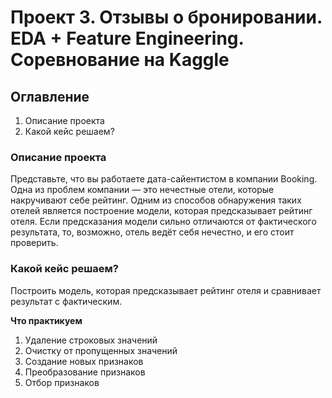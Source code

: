 # Проект 3. Отзывы о бронировании. EDA + Feature Engineering. Соревнование на Kaggle

## Оглавление  
1. Описание проекта
2. Какой кейс решаем?

### Описание проекта    
Представьте, что вы работаете дата-сайентистом в компании Booking. Одна из проблем компании — это нечестные отели, которые накручивают себе рейтинг. Одним из способов обнаружения таких отелей является построение модели, которая предсказывает рейтинг отеля. Если предсказания модели сильно отличаются от фактического результата, то, возможно, отель ведёт себя нечестно, и его стоит проверить.

### Какой кейс решаем?    
Построить модель, которая предсказывает рейтинг отеля и сравнивает результат с фактическим.

**Что практикуем** 
1. Удаление строковых значений
2. Очистку от пропущенных значений
3. Создание новых признаков
4. Преобразование признаков
5. Отбор признаков
